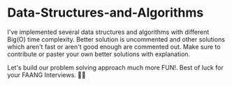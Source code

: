 # Data-Structures-and-Algorithms
I've implemented several data structures and algorithms with different Big(O) time complexity.
Better solution is uncommented and other solutions which aren't fast or aren't good enough are commented out.
Make sure to contribute or paster your own better solutions with explanation.

Let's build our problem solving approach much more FUN!.
Best of luck for your FAANG Interviews. 🥳🤩
